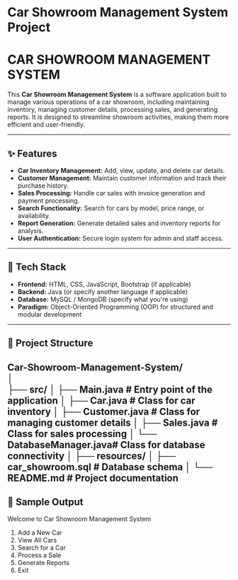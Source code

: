 # Car Showroom Management System Project
# **CAR SHOWROOM MANAGEMENT SYSTEM**

This **Car Showroom Management System** is a software application built to manage various operations of a car showroom, including maintaining inventory, managing customer details, processing sales, and generating reports. It is designed to streamline showroom activities, making them more efficient and user-friendly.

---

## **✨ Features**
- **Car Inventory Management:** Add, view, update, and delete car details.
- **Customer Management:** Maintain customer information and track their purchase history.
- **Sales Processing:** Handle car sales with invoice generation and payment processing.
- **Search Functionality:** Search for cars by model, price range, or availability.
- **Report Generation:** Generate detailed sales and inventory reports for analysis.
- **User Authentication:** Secure login system for admin and staff access.

---

## **🔧 Tech Stack**
- **Frontend:** HTML, CSS, JavaScript, Bootstrap (if applicable)  
- **Backend:** Java (or specify another language if applicable)  
- **Database:** MySQL / MongoDB (specify what you're using)  
- **Paradigm:** Object-Oriented Programming (OOP) for structured and modular development  

---
## **📂 Project Structure**  
Car-Showroom-Management-System/  
│  
├── src/
│   ├── Main.java           # Entry point of the application
│   ├── Car.java            # Class for car inventory
│   ├── Customer.java       # Class for managing customer details
│   ├── Sales.java          # Class for sales processing
│   └── DatabaseManager.java# Class for database connectivity
│
├── resources/
│   ├── car_showroom.sql    # Database schema
│   └── README.md           # Project documentation
---
## **📸 Sample Output**  
Welcome to Car Showroom Management System
1. Add a New Car
2. View All Cars
3. Search for a Car
4. Process a Sale
5. Generate Reports
6. Exit



